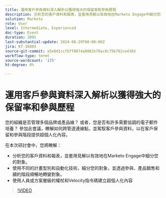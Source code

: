 ```yaml
---
title: 運用客戶參與資料深入解析以獲得強大的保留率和參與歷程
description: 分析您的客戶資料和報表，並套用見解以有效地在Marketo Engage中細分您的對象。 使用不同的計畫型別和自動化技術，細分您的對象，並透過參與、產品銷售和續約階段順暢地轉變對象。 使用人員或程式層級的權杖和Velocity指令碼建立超個人化內容」
solution: Marketo
role: User
level: Intermediate, Experienced
doc-type: Event
duration: 2091
last-substantial-update: 2024-08-29T00:00:00Z
jira: KT-16003
source-git-commit: a5e8d1ccfb7f8874a0081b70ac8c756702ce438d
workflow-type: tm+mt
source-wordcount: '175'
ht-degree: 0%

---
```



# 運用客戶參與資料深入解析以獲得強大的保留率和參與歷程

您的組織是否管理多個品牌或產品線？ 或者，您是否有許多需要協調的電子郵件培養？ 參加此會議，瞭解如何跨管道連線點，並駕馭客戶參與資料，以在客戶保留和參與階段提供超個人化內容。

在本次研討會中，您將瞭解：

* 分析您的客戶資料和報表，並套用見解以有效地在Marketo Engage中細分您的對象。
* 使用不同的計畫型別和自動化技術，細分您的對象，並透過參與、產品銷售和續約階段順暢地轉變對象。
* 使用人員或方案層級的權杖和Velocity指令碼建立超個人化內容

>[!VIDEO](https://video.tv.adobe.com/v/3432946/?learn=on)

